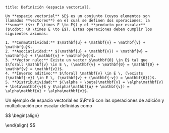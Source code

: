 ```ad-definition
title: Definición (espacio vectorial).

Un **espacio vectorial** $E$ es un conjunto (cuyos elementos son llamados **vectores**) en el cual se definen dos operaciones: la **suma** ($+: E \times E \to E$) y el **producto por escalar** ($\cdot: \R \times E \to E$). Estas operaciones deben cumplir los siguientes axiomas:

1. **Conmutatividad:** $\mathbf{u} + \mathbf{v} = \mathbf{v} + \mathbf{u}$.
2. **Asociatividad:** $(\mathbf{u} + \mathbf{v}) + \mathbf{w} = \mathbf{u} + (\mathbf{v} + \mathbf{w})$.
3. **Vector nulo:** Existe un vector $\mathbf{0} \in E$ tal que $\forall \mathbf{v} \in E \, (\mathbf{v} + \mathbf{0} = \mathbf{0} + \mathbf{v} = \mathbf{v})$.
4. **Inverso aditivo:** $\forall \mathbf{v} \in E \, (\exists (\mathbf{-v}) \in E \, (\mathbf{v} + (\mathbf{-v}) = \mathbf{0}))$.
5. **Distributividad:** $(\alpha + \beta)\mathbf{v} = \alpha\mathbf{v} + \beta\mathbf{v}$ y $\alpha(\mathbf{u} + \mathbf{v}) = \alpha\mathbf{u} + \alpha\mathbf{v}$.

```

Un ejemplo de espacio vectorial es $\R^n$ con las operaciones de adición y multiplicación por escalar definidas como

$$
\begin{align}

\end{align}
$$